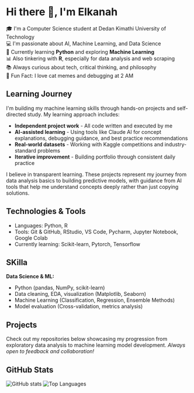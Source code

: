 # Hi there 👋, I'm Elkanah

🎓 I'm a Computer Science student at Dedan Kimathi University of Technology  
💻 I'm passionate about AI, Machine Learning, and Data Science  
🌱 Currently learning **Python** and exploring **Machine Learning**  
📊 Also tinkering with **R**, especially for data analysis and web scraping  
📚 Always curious about tech, critical thinking, and philosophy  
🚀 Fun Fact: I love cat memes and debugging at 2 AM 

## Learning Journey

I'm building my machine learning skills through hands-on projects and self-directed study. My learning approach includes:

- **Independent project work** - All code written and executed by me
- **AI-assisted learning** - Using tools like Claude AI for concept explanations, debugging guidance, and best practice recommendations
- **Real-world datasets** - Working with Kaggle competitions and industry-standard problems
- **Iterative improvement** - Building portfolio through consistent daily practice

I believe in transparent learning. These projects represent my journey from data analysis basics to building predictive models, with guidance from AI tools that help me understand concepts deeply rather than just copying solutions.

##  Technologies & Tools
- Languages: Python, R
- Tools: Git & GitHub, RStudio, VS Code, Pycharm, Jupyter Notebook, Google Colab
- Currently learning: Scikit-learn, Pytorch, Tensorflow
## SKilla
**Data Science & ML:**
- Python (pandas, NumPy, scikit-learn)
- Data cleaning, EDA, visualization (Matplotlib, Seaborn)
- Machine Learning (Classification, Regression, Ensemble Methods)
- Model evaluation (Cross-validation, metrics analysis)
  
## Projects

Check out my repositories below showcasing my progression from exploratory data analysis to machine learning model development.
*Always open to feedback and collaboration!*
## GitHub Stats
![GitHub stats](https://github-readme-stats.vercel.app/api?username=e-ric79&show_icons=true&theme=radical)
![Top Languages](https://github-readme-stats.vercel.app/api/top-langs/?username=e-ric79&layout=compact&theme=radical)

<!--## 📫 Let's Connect
- LinkedIn: [Your LinkedIn](https://www.linkedin.com/in/ElkanahMakori/)
- Twitter: [@yourhandle](https://twitter.com/yourhandle)
- Portfolio: [yourportfolio.com](https://yourportfolio.com) -->
